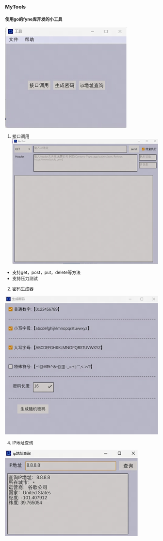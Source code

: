 ### MyTools
#### 使用go的fyne库开发的小工具
![alt text](image.png)

1. 接口调用
![alt text](image-1.png)
- 支持get，post，put，delete等方法
- 支持压力测试

2. 密码生成器
   
![alt text](image-2.png)

4. IP地址查询
   
![alt text](image-3.png)
